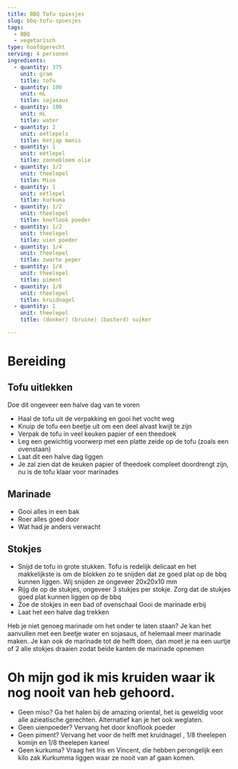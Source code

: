 ```yaml
---
title: BBQ Tofu spiesjes
slug: bbq-tofu-spoesjes
tags:
  - BBQ
  - vegetarisch
type: hoofdgerecht
serving: 4 personen
ingredients:
  - quantity: 375
    unit: gram
    title: tofu
  - quantity: 100
    unit: mL
    title: sojasaus
  - quantity: 100
    unit: mL
    title: water
  - quantity: 2
    unit: eetlepels
    title: Ketjap manis
  - quantity: 1
    unit: eetlepel
    title: zonnebloem olie
  - quantity: 1/2
    unit: theelepel
    title: Miso
  - quantity: 1
    unit: eetlepel
    title: kurkuma
  - quantity: 1/2
    unit: theelepel
    title: knoflook poeder
  - quantity: 1/2
    unit: theelepel
    title: uien poeder
  - quantity: 1/4
    unit: theelepel
    title: zwarte peper
  - quantity: 1/4
    unit: theelepel
    title: piment
  - quantity: 1/8
    unit: theelepel
    title: kruidnagel
  - quantity: 1
    unit: theelepel
    title: (donker) (bruine) (basterd) suiker

---
```


# Bereiding

## Tofu uitlekken

Doe dit ongeveer een halve dag van te voren

- Haal de tofu uit de verpakking en gooi het vocht weg
- Knuip de tofu een beetje uit om een deel alvast kwijt te zijn
- Verpak de tofu in  veel keuken papier of een theedoek
- Leg een gewichtig voorwerp met een platte zeide op de tofu (zoals een ovenstaan)
- Laat dit een halve dag liggen
- Je zal zien dat de keuken papier of theedoek compleet doordrengt zijn, nu is de tofu klaar voor marinades


## Marinade

- Gooi alles in een bak 
- Roer alles goed door
- Wat had je anders verwacht

## Stokjes

- Snijd de tofu in grote stukken. Tofu is redelijk delicaat en het makkelijkste is om de blokken zo te snijden dat ze goed plat op de bbq kunnen liggen. Wij snijden ze ongeveer 20x20x10 mm  
- Rijg de op de stukjes, ongeveer 3 stukjes per stokje. Zorg dat de stukjes goed plat kunnen liggen op de bbq
- Zoe de stokjes in een bad of ovenschaal Gooi de marinade erbij
- Laat het een halve dag trekken

Heb je niet genoeg marinade om het onder te laten staan? Je kan het aanvullen met een beetje water en sojasaus, of helemaal meer marinade maken. Je kan ook de marinade tot de helft doen, dan moet je na een uurtje of 2 alle stokjes draaien zodat beide kanten de marinade opnemen


# Oh mijn god ik mis kruiden waar ik nog nooit van heb gehoord.

- Geen miso? Ga het halen bij de amazing oriental, het is geweldig voor alle azieatische gerechten. Alternatief kan je het ook weglaten.
- Geen uienpoeder? Vervang het door knoflook poeder
- Geen piment? Vervang het voor de helft met kruidnagel , 1/8 theelepen komijn en 1/8 theelepen kaneel
- Geen kurkuma? Vraag het Iris en Vincent, die hebben perongelijk een kilo zak Kurkumma liggen waar ze nooit van af gaan komen.